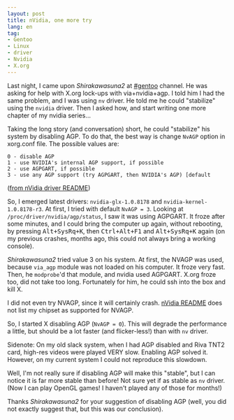 ```yaml
---
layout: post
title: nVidia, one more try
lang: en
tag:
- Gentoo
- Linux
- driver
- Nvidia
- X.org
---
```


Last night, I came upon _Shirakawasuna2_ at [#gentoo](irc://irc.freenode.net/gentoo) channel. He was asking for help with X.org lock-ups with via+nvidia+agp. I told him I had the same problem, and I was using `nv` driver. He told me he could "stabilize" using the `nvidia` driver. Then I asked how, and start writing one more chapter of my nvidia series…


Taking the long story (and conversation) short, he could "stabilize" his system by disabling AGP. To do that, the best way is change `NvAGP` option in xorg.conf file. The possible values are:


    0 - disable AGP
    1 - use NVIDIA's internal AGP support, if possible
    2 - use AGPGART, if possible
    3 - use any AGP support (try AGPGART, then NVIDIA's AGP) [default

([from nVidia driver README](http://download.nvidia.com/XFree86/Linux-x86/1.0-8178/README/appendix-d.html))

So, I emerged latest drivers: `nvidia-glx-1.0.8178` and `nvidia-kernel-1.0.8178-r3`. At first, I tried with default `NvAGP = 3`. Looking at `/proc/driver/nvidia/agp/status`, I saw it was using AGPGART. It froze after some minutes, and I could bring the computer up again, without rebooting, by pressing <kbd>Alt+SysRq+K</kbd>, then <kbd>Ctrl+Alt+F1</kbd> and <kbd>Alt+SysRq+K</kbd> again (on my previous crashes, months ago, this could not always bring a working console).

_Shirakawasuna2_ tried value 3 on his system. At first, the NVAGP was used, because `via_agp` module was not loaded on his computer. It froze very fast. Then, he `modprobe`'d that module, and nvidia used AGPGART. X.org froze too, did not take too long. Fortunately for him, he could ssh into the box and kill X.

I did not even try NVAGP, since it will certainly crash. [nVidia README](http://download.nvidia.com/XFree86/Linux-x86/1.0-8178/README/appendix-f.html) does not list my chipset as supported for NVAGP.

So, I started X disabling AGP (`NvAGP = 0`). This will degrade the performance a little, but should be a lot faster (and flicker-less!) than with `nv` driver.

Sidenote: On my old slack system, when I had AGP disabled and Riva TNT2 card, high-res videos were played VERY slow. Enabling AGP solved it. However, on my current system I could not reproduce this slowdown.

Well, I'm not really sure if disabling AGP will make this "stable", but I can notice it is far more stable than before! Not sure yet if as stable as `nv` driver. (Now I can play OpenGL games! I haven't played any of those for months!)

Thanks _Shirakawasuna2_ for your suggestion of disabling AGP (well, you did not exactly suggest that, but this was our conclusion).
